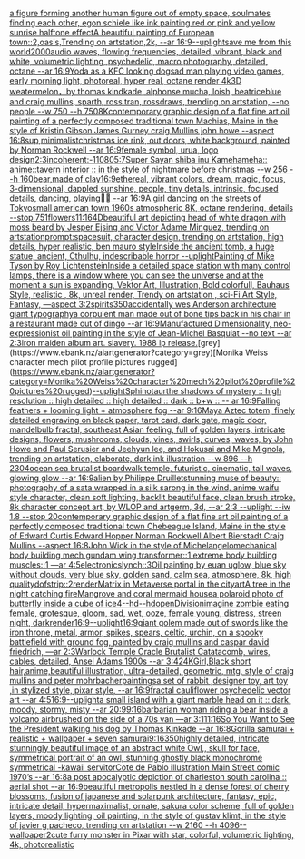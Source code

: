[a figure forming another human figure out of empty space, soulmates finding each other, egon schiele like ink painting red or pink and yellow sunrise halftone effect](https://www.ebank.nz/aiartgenerator?category=a%20figure%20forming%20another%20human%20figure%20out%20of%20empty%20space%2C%20soulmates%20finding%20each%20other%2C%20egon%20schiele%20like%20ink%20painting%20red%20or%20pink%20and%20yellow%20sunrise%20halftone%20effect)[A beautiful painting of European town::2,oasis,Trending on artstation,2k, --ar 16:9](https://www.ebank.nz/aiartgenerator?category=A%20beautiful%20painting%20of%20European%20town%3A%3A2%2Coasis%2CTrending%20on%20artstation%2C2k%2C%20--ar%2016%3A9)[--uplight](https://www.ebank.nz/aiartgenerator?category=--uplight)[save me from this world](https://www.ebank.nz/aiartgenerator?category=save%20me%20from%20this%20world)[2000](https://www.ebank.nz/aiartgenerator?category=2000)[audio waves, flowing frequencies, detailed, vibrant, black and white, volumetric lighting, psychedelic, macro photography, detailed, octane --ar 16:9](https://www.ebank.nz/aiartgenerator?category=audio%20waves%2C%20flowing%20frequencies%2C%20detailed%2C%20vibrant%2C%20black%20and%20white%2C%20volumetric%20lighting%2C%20psychedelic%2C%20macro%20photography%2C%20detailed%2C%20octane%20--ar%2016%3A9)[Yoda as a KFC looking dog](https://www.ebank.nz/aiartgenerator?category=Yoda%20as%20a%20KFC%20looking%20dog)[sad man playing video games, early morning light, photoreal, hyper real, octane render 4k](https://www.ebank.nz/aiartgenerator?category=sad%20man%20playing%20video%20games%2C%20early%20morning%20light%2C%20photoreal%2C%20hyper%20real%2C%20octane%20render%204k)[3D weatermelon，by thomas kindkade, alphonse mucha, loish, beatriceblue and craig mullins, sparth, ross tran, rossdraws, trending on artstation, --no people --w 750 --h 750](https://www.ebank.nz/aiartgenerator?category=3D%20weatermelon%EF%BC%8Cby%20thomas%20kindkade%2C%20alphonse%20mucha%2C%20loish%2C%20beatriceblue%20and%20craig%20mullins%2C%20sparth%2C%20ross%20tran%2C%20rossdraws%2C%20trending%20on%20artstation%2C%20--no%20people%20--w%20750%20--h%20750)[8K](https://www.ebank.nz/aiartgenerator?category=8K)[contemporary graphic design of a flat fine art oil painting of a perfectly composed traditional town Machias, Maine in the style of Kristin Gibson James Gurney craig Mullins john howe --aspect 16:8](https://www.ebank.nz/aiartgenerator?category=contemporary%20graphic%20design%20of%20a%20flat%20fine%20art%20oil%20painting%20of%20a%20perfectly%20composed%20traditional%20town%20Machias%2C%20Maine%20in%20the%20style%20of%20Kristin%20Gibson%20James%20Gurney%20craig%20Mullins%20john%20howe%20--aspect%2016%3A8)[sup,minimalist](https://www.ebank.nz/aiartgenerator?category=sup%2Cminimalist)[christmas ice rink, out doors, white background, painted by Norman Rockwell --ar 16:9](https://www.ebank.nz/aiartgenerator?category=christmas%20ice%20rink%2C%20out%20doors%2C%20white%20background%2C%20painted%20by%20Norman%20Rockwell%20--ar%2016%3A9)[female symbol, urua, logo design](https://www.ebank.nz/aiartgenerator?category=female%20symbol%2C%20urua%2C%20logo%20design)[2:3](https://www.ebank.nz/aiartgenerator?category=2%3A3)[incoherent:-1](https://www.ebank.nz/aiartgenerator?category=incoherent%3A-1)[1080](https://www.ebank.nz/aiartgenerator?category=1080)[5:7](https://www.ebank.nz/aiartgenerator?category=5%3A7)[Super Sayan shiba inu Kamehameha:: anime::](https://www.ebank.nz/aiartgenerator?category=Super%20Sayan%20shiba%20inu%20Kamehameha%3A%3A%20anime%3A%3A)[tavern interior :: in the style of nightmare before christmas --w 256 --h 160](https://www.ebank.nz/aiartgenerator?category=tavern%20interior%20%3A%3A%20in%20the%20style%20of%20nightmare%20before%20christmas%20--w%20256%20--h%20160)[bear,made of clay](https://www.ebank.nz/aiartgenerator?category=bear%2Cmade%20of%20clay)[16:9](https://www.ebank.nz/aiartgenerator?category=16%3A9)[ethereal, vibrant colors, dream, magic, focus, 3-dimensional, dappled sunshine, people, tiny details, intrinsic, focused details, dancing, playing](https://www.ebank.nz/aiartgenerator?category=ethereal%2C%20vibrant%20colors%2C%20dream%2C%20magic%2C%20focus%2C%203-dimensional%2C%20dappled%20sunshine%2C%20people%2C%20tiny%20details%2C%20intrinsic%2C%20focused%20details%2C%20dancing%2C%20playing)[🏳️‍⚧️ --ar 16:9](https://www.ebank.nz/aiartgenerator?category=%F0%9F%8F%B3%EF%B8%8F%E2%80%8D%E2%9A%A7%EF%B8%8F%20--ar%2016%3A9)[A girl dancing on the streets of Tokyo](https://www.ebank.nz/aiartgenerator?category=A%20girl%20dancing%20on%20the%20streets%20of%20Tokyo)[small american town 1960s atmospheric 8K, octane rendering, details  --stop 75](https://www.ebank.nz/aiartgenerator?category=small%20american%20town%201960s%20atmospheric%208K%2C%20octane%20rendering%2C%20details%20%20--stop%2075)[1](https://www.ebank.nz/aiartgenerator?category=1)[flowers](https://www.ebank.nz/aiartgenerator?category=flowers)[11:16](https://www.ebank.nz/aiartgenerator?category=11%3A16)[4D](https://www.ebank.nz/aiartgenerator?category=4D)[beautiful art depicting head of white dragon with moss beard by Jesper Ejsing and Victor Adame Minguez, trending on artstation](https://www.ebank.nz/aiartgenerator?category=beautiful%20art%20depicting%20head%20of%20white%20dragon%20with%20moss%20beard%20by%20Jesper%20Ejsing%20and%20Victor%20Adame%20Minguez%2C%20trending%20on%20artstation)[prompt:spacesuit, character design, trending on artstation, high details, hyper realistic, ben mauro style](https://www.ebank.nz/aiartgenerator?category=prompt%3Aspacesuit%2C%20character%20design%2C%20trending%20on%20artstation%2C%20high%20details%2C%20hyper%20realistic%2C%20ben%20mauro%20style)[Inside the ancient tomb, a huge statue, ancient, Cthulhu, indescribable horror --uplight](https://www.ebank.nz/aiartgenerator?category=Inside%20the%20ancient%20tomb%2C%20a%20huge%20statue%2C%20ancient%2C%20Cthulhu%2C%20indescribable%20horror%20--uplight)[Painting of Mike Tyson by Roy Lichtenstein](https://www.ebank.nz/aiartgenerator?category=Painting%20of%20Mike%20Tyson%20by%20Roy%20Lichtenstein)[Inside a detailed space station with many control lamps, there is a window where you can see the universe and at the moment a sun is expanding, Vektor Art, Illustration, Bold colorfull, Bauhaus Style, realistic , 8k, unreal render, Trendy on artstation , sci-Fi Art Style, Fantasy, —aspect 3:2](https://www.ebank.nz/aiartgenerator?category=Inside%20a%20detailed%20space%20station%20with%20many%20control%20lamps%2C%20there%20is%20a%20window%20where%20you%20can%20see%20the%20universe%20and%20at%20the%20moment%20a%20sun%20is%20expanding%2C%20Vektor%20Art%2C%20Illustration%2C%20Bold%20colorfull%2C%20Bauhaus%20Style%2C%20realistic%20%2C%208k%2C%20unreal%20render%2C%20Trendy%20on%20artstation%20%2C%20sci-Fi%20Art%20Style%2C%20Fantasy%2C%20%E2%80%94aspect%203%3A2)[spirits](https://www.ebank.nz/aiartgenerator?category=spirits)[350](https://www.ebank.nz/aiartgenerator?category=350)[accidentally wes Anderson architecture giant  typography](https://www.ebank.nz/aiartgenerator?category=accidentally%20wes%20Anderson%20architecture%20giant%20%20typography)[a corpulent man made out of bone tips back in his chair in a restaurant made out of dingo --ar 16:9](https://www.ebank.nz/aiartgenerator?category=a%20corpulent%20man%20made%20out%20of%20bone%20tips%20back%20in%20his%20chair%20in%20a%20restaurant%20made%20out%20of%20dingo%20--ar%2016%3A9)[Manufactured Dimensionality, neo-expressionist oil painting in the style of Jean-Michel Basquiat --no text --ar 2:3](https://www.ebank.nz/aiartgenerator?category=Manufactured%20Dimensionality%2C%20neo-expressionist%20oil%20painting%20in%20the%20style%20of%20Jean-Michel%20Basquiat%20--no%20text%20--ar%202%3A3)[iron maiden album art. slavery. 1988 lp release.](https://www.ebank.nz/aiartgenerator?category=iron%20maiden%20album%20art.%20slavery.%201988%20lp%20release.)[grey](https://www.ebank.nz/aiartgenerator?category=grey)[Monika Weiss character mech pilot profile pictures rugged](https://www.ebank.nz/aiartgenerator?category=Monika%20Weiss%20character%20mech%20pilot%20profile%20pictures%20rugged)[--uplight](https://www.ebank.nz/aiartgenerator?category=--uplight)[Sphinotaur](https://www.ebank.nz/aiartgenerator?category=Sphinotaur)[the shadows of mystery :: high resolution :: high  detailed :: high detailed :: dark :: b+w :: -- ar 16:9](https://www.ebank.nz/aiartgenerator?category=the%20shadows%20of%20mystery%20%3A%3A%20high%20resolution%20%3A%3A%20high%20%20detailed%20%3A%3A%20high%20detailed%20%3A%3A%20dark%20%3A%3A%20b%2Bw%20%3A%3A%20--%20ar%2016%3A9)[Falling feathers + looming light + atmosphere fog --ar 9:16](https://www.ebank.nz/aiartgenerator?category=Falling%20feathers%20%2B%20looming%20light%20%2B%20atmosphere%20fog%20--ar%209%3A16)[Maya Aztec totem, finely detailed engraving on black paper, tarot card, dark gate, magic door, mandelbulb fractal, southeast Asian feeling, full of golden layers, intricate designs, flowers, mushrooms, clouds, vines, swirls, curves, waves, by John Howe and Paul Serusier and Jeehyun lee, and Hokusai and Mike Mignola, trending on artstation, elaborate, dark ink illustration --w 896 --h 2304](https://www.ebank.nz/aiartgenerator?category=Maya%20Aztec%20totem%2C%20finely%20detailed%20engraving%20on%20black%20paper%2C%20tarot%20card%2C%20dark%20gate%2C%20magic%20door%2C%20mandelbulb%20fractal%2C%20southeast%20Asian%20feeling%2C%20full%20of%20golden%20layers%2C%20intricate%20designs%2C%20flowers%2C%20mushrooms%2C%20clouds%2C%20vines%2C%20swirls%2C%20curves%2C%20waves%2C%20by%20John%20Howe%20and%20Paul%20Serusier%20and%20Jeehyun%20lee%2C%20and%20Hokusai%20and%20Mike%20Mignola%2C%20trending%20on%20artstation%2C%20elaborate%2C%20dark%20ink%20illustration%20--w%20896%20--h%202304)[ocean sea brutalist boardwalk temple, futuristic, cinematic, tall waves, glowing glow --ar 16:9](https://www.ebank.nz/aiartgenerator?category=ocean%20sea%20brutalist%20boardwalk%20temple%2C%20futuristic%2C%20cinematic%2C%20tall%20waves%2C%20glowing%20glow%20--ar%2016%3A9)[alien by Philippe Druillet](https://www.ebank.nz/aiartgenerator?category=alien%20by%20Philippe%20Druillet)[stunning muse of beauty:: photography of a sata  wrapped in a silk sarong in the wind, anime waifu style character, clean soft lighting, backlit beautiful face, clean brush stroke, 8k character concept art, by WLOP and artgerm, 3d, --ar 2:3 --uplight --iw 1.8 --stop 20](https://www.ebank.nz/aiartgenerator?category=stunning%20muse%20of%20beauty%3A%3A%20photography%20of%20a%20sata%20%20wrapped%20in%20a%20silk%20sarong%20in%20the%20wind%2C%20anime%20waifu%20style%20character%2C%20clean%20soft%20lighting%2C%20backlit%20beautiful%20face%2C%20clean%20brush%20stroke%2C%208k%20character%20concept%20art%2C%20by%20WLOP%20and%20artgerm%2C%203d%2C%20--ar%202%3A3%20--uplight%20--iw%201.8%20--stop%2020)[contemporary graphic design of a flat fine art oil painting of a perfectly composed traditional town Chebeague Island, Maine in the style of Edward Curtis Edward Hopper Norman Rockwell Albert Bierstadt Craig Mullins --aspect 16:8](https://www.ebank.nz/aiartgenerator?category=contemporary%20graphic%20design%20of%20a%20flat%20fine%20art%20oil%20painting%20of%20a%20perfectly%20composed%20traditional%20town%20Chebeague%20Island%2C%20Maine%20in%20the%20style%20of%20Edward%20Curtis%20Edward%20Hopper%20Norman%20Rockwell%20Albert%20Bierstadt%20Craig%20Mullins%20--aspect%2016%3A8)[John Wick in the style of Michelangelo](https://www.ebank.nz/aiartgenerator?category=John%20Wick%20in%20the%20style%20of%20Michelangelo)[mechanical body building mech gundam wing transformer::1 extreme body building muscles::1 —ar 4:5](https://www.ebank.nz/aiartgenerator?category=mechanical%20body%20building%20mech%20gundam%20wing%20transformer%3A%3A1%20extreme%20body%20building%20muscles%3A%3A1%20%E2%80%94ar%204%3A5)[electronics](https://www.ebank.nz/aiartgenerator?category=electronics)[lynch::3](https://www.ebank.nz/aiartgenerator?category=lynch%3A%3A3)[Oil painting by euan uglow, blue sky without clouds, very blue sky, golden sand, calm sea, atmosphere, 8k, high quality](https://www.ebank.nz/aiartgenerator?category=Oil%20painting%20by%20euan%20uglow%2C%20blue%20sky%20without%20clouds%2C%20very%20blue%20sky%2C%20golden%20sand%2C%20calm%20sea%2C%20atmosphere%2C%208k%2C%20high%20quality)[dof](https://www.ebank.nz/aiartgenerator?category=dof)[strip::2](https://www.ebank.nz/aiartgenerator?category=strip%3A%3A2)[render](https://www.ebank.nz/aiartgenerator?category=render)[Matrix in Metaverse portal in the city](https://www.ebank.nz/aiartgenerator?category=Matrix%20in%20Metaverse%20portal%20in%20the%20city)[art](https://www.ebank.nz/aiartgenerator?category=art)[A tree in the night catching fire](https://www.ebank.nz/aiartgenerator?category=A%20tree%20in%20the%20night%20catching%20fire)[Mangrove and coral mermaid house](https://www.ebank.nz/aiartgenerator?category=Mangrove%20and%20coral%20mermaid%20house)[a polaroid photo of butterfly inside a cube of ice4](https://www.ebank.nz/aiartgenerator?category=a%20polaroid%20photo%20of%20butterfly%20inside%20a%20cube%20of%20ice4)[--hd](https://www.ebank.nz/aiartgenerator?category=--hd)[--hd](https://www.ebank.nz/aiartgenerator?category=--hd)[open](https://www.ebank.nz/aiartgenerator?category=open)[Division](https://www.ebank.nz/aiartgenerator?category=Division)[imagine zombie eating female, grotesque, gloom, sad, wet, ooze, female young, distress, streen night, dark](https://www.ebank.nz/aiartgenerator?category=imagine%20zombie%20eating%20female%2C%20grotesque%2C%20gloom%2C%20sad%2C%20wet%2C%20ooze%2C%20female%20young%2C%20distress%2C%20streen%20night%2C%20dark)[render](https://www.ebank.nz/aiartgenerator?category=render)[16:9](https://www.ebank.nz/aiartgenerator?category=16%3A9)[--uplight](https://www.ebank.nz/aiartgenerator?category=--uplight)[16:9](https://www.ebank.nz/aiartgenerator?category=16%3A9)[giant golem made out of swords like the iron throne, metal, armor, spikes, spears, celtic, urchin, on a spooky battlefield with ground fog, painted by craig mullins and caspar david friedrich, —ar 2:3](https://www.ebank.nz/aiartgenerator?category=giant%20golem%20made%20out%20of%20swords%20like%20the%20iron%20throne%2C%20metal%2C%20armor%2C%20spikes%2C%20spears%2C%20celtic%2C%20urchin%2C%20on%20a%20spooky%20battlefield%20with%20ground%20fog%2C%20painted%20by%20craig%20mullins%20and%20caspar%20david%20friedrich%2C%20%E2%80%94ar%202%3A3)[Warlock Temple Oracle Brutalist Catatacomb, wires, cables, detailed, Ansel Adams 1900s --ar 3:4](https://www.ebank.nz/aiartgenerator?category=Warlock%20Temple%20Oracle%20Brutalist%20Catatacomb%2C%20wires%2C%20cables%2C%20detailed%2C%20Ansel%20Adams%201900s%20--ar%203%3A4)[2](https://www.ebank.nz/aiartgenerator?category=2)[4K](https://www.ebank.nz/aiartgenerator?category=4K)[Girl,Black short hair,anime,beautiful illustration, ultra-detailed, geometric, mtg, style of craig mullins and peter mohrbacher](https://www.ebank.nz/aiartgenerator?category=Girl%2CBlack%20short%20hair%2Canime%2Cbeautiful%20illustration%2C%20ultra-detailed%2C%20geometric%2C%20mtg%2C%20style%20of%20craig%20mullins%20and%20peter%20mohrbacher)[paintings](https://www.ebank.nz/aiartgenerator?category=paintings)[a set of rabbit ,designer toy, art toy ,in stylized style, pixar style, --ar 16:9](https://www.ebank.nz/aiartgenerator?category=a%20set%20of%20rabbit%20%2Cdesigner%20toy%2C%20art%20toy%20%2Cin%20stylized%20style%2C%20pixar%20style%2C%20--ar%2016%3A9)[fractal cauliflower psychedelic vector art --ar 4:5](https://www.ebank.nz/aiartgenerator?category=fractal%20cauliflower%20psychedelic%20vector%20art%20--ar%204%3A5)[16:9](https://www.ebank.nz/aiartgenerator?category=16%3A9)[--uplight](https://www.ebank.nz/aiartgenerator?category=--uplight)[a small island with a giant marble head on it :: dark, moody, stormy, misty --ar 20:9](https://www.ebank.nz/aiartgenerator?category=a%20small%20island%20with%20a%20giant%20marble%20head%20on%20it%20%3A%3A%20dark%2C%20moody%2C%20stormy%2C%20misty%20--ar%2020%3A9)[9:16](https://www.ebank.nz/aiartgenerator?category=9%3A16)[barbarian woman riding a bear inside a volcano airbrushed on the side of a 70s van —ar 3:1](https://www.ebank.nz/aiartgenerator?category=barbarian%20woman%20riding%20a%20bear%20inside%20a%20volcano%20airbrushed%20on%20the%20side%20of%20a%2070s%20van%20%E2%80%94ar%203%3A1)[11:16](https://www.ebank.nz/aiartgenerator?category=11%3A16)[So You Want to See the President walking his dog by Thomas Kinkade --ar 16:8](https://www.ebank.nz/aiartgenerator?category=So%20You%20Want%20to%20See%20the%20President%20walking%20his%20dog%20by%20Thomas%20Kinkade%20--ar%2016%3A8)[Gorilla samurai + realistic + wallpaper + seven samurai](https://www.ebank.nz/aiartgenerator?category=Gorilla%20samurai%20%2B%20realistic%20%2B%20wallpaper%20%2B%20seven%20samurai)[9:16](https://www.ebank.nz/aiartgenerator?category=9%3A16)[350](https://www.ebank.nz/aiartgenerator?category=350)[highly detailed, intricate stunningly beautiful image of an abstract white Owl,, skull for face, symmetrical portrait of an owl, stunning ghostly black monochrome symmetrical -](https://www.ebank.nz/aiartgenerator?category=highly%20detailed%2C%20intricate%20stunningly%20beautiful%20image%20of%20an%20abstract%20white%20Owl%2C%2C%20skull%20for%20face%2C%20symmetrical%20portrait%20of%20an%20owl%2C%20stunning%20ghostly%20black%20monochrome%20symmetrical%20-)[kawaii servitor](https://www.ebank.nz/aiartgenerator?category=kawaii%20servitor)[Cote de Pablo illustration Main Street comic 1970’s --ar 16:8](https://www.ebank.nz/aiartgenerator?category=Cote%20de%20Pablo%20illustration%20Main%20Street%20comic%201970%E2%80%99s%20--ar%2016%3A8)[a post apocalyptic depiction of charleston south carolina :: aerial shot --ar 16:9](https://www.ebank.nz/aiartgenerator?category=a%20post%20apocalyptic%20depiction%20of%20charleston%20south%20carolina%20%3A%3A%20aerial%20shot%20--ar%2016%3A9)[beautiful metropolis nestled in a dense forest of cherry blossoms, fusion of japanese and solarpunk architecture, fantasy, epic, intricate detail, hypermaximalist, ornate, sakura color scheme, full of golden layers, moody lighting, oil painting, in the style of gustav klimt, in the style of javier g pacheco, trending on artstation  --w 2160  --h 4096](https://www.ebank.nz/aiartgenerator?category=beautiful%20metropolis%20nestled%20in%20a%20dense%20forest%20of%20cherry%20blossoms%2C%20fusion%20of%20japanese%20and%20solarpunk%20architecture%2C%20fantasy%2C%20epic%2C%20intricate%20detail%2C%20hypermaximalist%2C%20ornate%2C%20sakura%20color%20scheme%2C%20full%20of%20golden%20layers%2C%20moody%20lighting%2C%20oil%20painting%2C%20in%20the%20style%20of%20gustav%20klimt%2C%20in%20the%20style%20of%20javier%20g%20pacheco%2C%20trending%20on%20artstation%20%20--w%202160%20%20--h%204096)[--wallpaper](https://www.ebank.nz/aiartgenerator?category=--wallpaper)[2](https://www.ebank.nz/aiartgenerator?category=2)[cute furry monster in Pixar with star, colorful, volumetric lighting, 4k, photorealistic](https://www.ebank.nz/aiartgenerator?category=cute%20furry%20monster%20in%20Pixar%20with%20star%2C%20colorful%2C%20volumetric%20lighting%2C%204k%2C%20photorealistic)